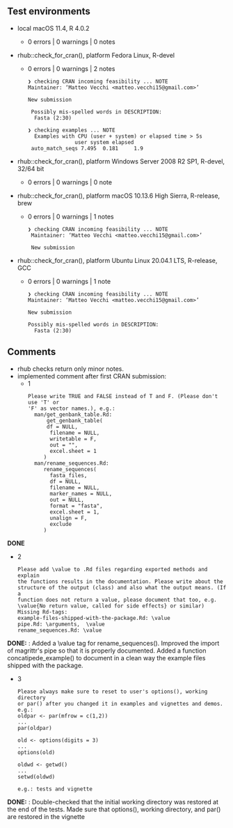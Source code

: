 ## Test environments
* local macOS 11.4, R 4.0.2
  - 0 errors | 0 warnings | 0 notes
* rhub::check_for_cran(), platform Fedora Linux, R-devel
  - 0 errors | 0 warnings | 2 notes
    ```
    ❯ checking CRAN incoming feasibility ... NOTE
    Maintainer: ‘Matteo Vecchi <matteo.vecchi15@gmail.com>’
  
    New submission
  
     Possibly mis-spelled words in DESCRIPTION:
      Fasta (2:30)

    ❯ checking examples ... NOTE
      Examples with CPU (user + system) or elapsed time > 5s
                   user system elapsed
     auto_match_seqs 7.495  0.181     1.9
    ```
* rhub::check_for_cran(), platform Windows Server 2008 R2 SP1, R-devel, 32/64 bit
  - 0 errors | 0 warnings | 0 note

* rhub::check_for_cran(), platform macOS 10.13.6 High Sierra, R-release, brew
  - 0 errors | 0 warnings | 1 notes
    ```
    ❯ checking CRAN incoming feasibility ... NOTE
     Maintainer: ‘Matteo Vecchi <matteo.vecchi15@gmail.com>’
  
     New submission
    ```

* rhub::check_for_cran(), platform Ubuntu Linux 20.04.1 LTS, R-release, GCC
  - 0 errors | 0 warnings | 1 note
    ```
    ❯ checking CRAN incoming feasibility ... NOTE
    Maintainer: ‘Matteo Vecchi <matteo.vecchi15@gmail.com>’
  
    New submission
  
    Possibly mis-spelled words in DESCRIPTION:
      Fasta (2:30)
    ```
    
    
## Comments
 * rhub checks return only minor notes.
 * implemented comment after first CRAN submission:
   - 1
     ```
     Please write TRUE and FALSE instead of T and F. (Please don't use 'T' or
     'F' as vector names.), e.g.:
       man/get_genbank_table.Rd:
           get_genbank_table(
           df = NULL,
            filename = NULL,
            writetable = F,
            out = "",
            excel.sheet = 1
          )
       man/rename_sequences.Rd:
          rename_sequences(
            fasta_files,
            df = NULL,
            filename = NULL,
            marker_names = NULL,
            out = NULL,
            format = "fasta",
            excel.sheet = 1,
            unalign = F,
            exclude
          )
     ```
  **DONE**
   - 2
      ```
      Please add \value to .Rd files regarding exported methods and explain
      the functions results in the documentation. Please write about the
      structure of the output (class) and also what the output means. (If a
      function does not return a value, please document that too, e.g.
      \value{No return value, called for side effects} or similar)
      Missing Rd-tags:
      example-files-shipped-with-the-package.Rd: \value
      pipe.Rd: \arguments,  \value
      rename_sequences.Rd: \value
      ```
  **DONE:** : Added a \value tag for rename_sequences(). 
              Improved the import of magrittr's pipe so that it is properly documented. 
              Added a function concatipede_example() to document in a clean way the example files shipped with the package.
  
   - 3
      ```
      Please always make sure to reset to user's options(), working directory
      or par() after you changed it in examples and vignettes and demos.
      e.g.:
      oldpar <- par(mfrow = c(1,2))
      ...
      par(oldpar)
      
      old <- options(digits = 3)
      ...
      options(old)
      
      oldwd <- getwd()
      ...
      setwd(oldwd)
      
      e.g.: tests and vignette
      ```
  **DONE:** : Double-checked that the initial working directory was restored at the end of the tests. 
              Made sure that options(), working directory, and par() are restored in the vignette

